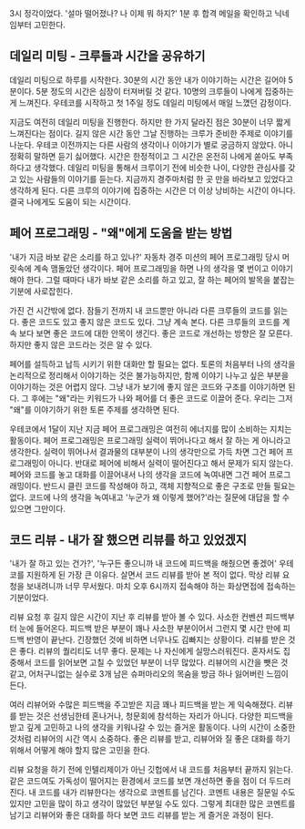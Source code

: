 3시 정각이었다. '설마 떨어졌나? 나 이제 뭐 하지?' 1분 후 합격 메일을 확인하고 닉네임부터 고민한다.

## 데일리 미팅 - 크루들과 시간을 공유하기

데일리 미팅으로 하루를 시작한다. 30분의 시간 동안 내가 이야기하는 시간은 길어야 5분이다. 5분 정도의 시간은 심장이 터져버릴 것 같다. 10명의 크루들이 나에게 집중하는 게 느껴진다. 우테코를 시작하고 첫
1주일 정도 데일리 미팅에서 매일 느꼈던 감정이다.

지금도 여전히 데일리 미팅을 진행한다. 하지만 한 가지 달라진 점은 30분이 너무 짧게 느껴진다는 점이다. 길지 않은 시간 동안 그날 진행하는 크루가 준비한 주제로 이야기를 나눈다. 우테코 이전까지는
다른 사람의 생각이나 이야기가 별로 궁금하지 않았다. 아니 정확히 말하면 듣기 싫어했다. 시간은 한정적이고 그 시간은 온전히 나에게 쏟아도 부족하다고 생각했다. 데일리 미팅을 통해서 크루이기 전에 비슷한 나이,
다양한 관심사를 갖고 있는 사람들의 이야기를 듣는다. 지금까지 경주마처럼 한 곳 만을 바라보고 있었다고 생각하게 된다. 다른 크루의 이야기에 집중하는 시간은 더 이상 낭비하는 시간이 아니다. 결국 나에게도 도움이
되는 시간이다.

## 페어 프로그래밍 - "왜"에게 도움을 받는 방법

'내가 지금 바보 같은 소리를 하고 있나?' 자동차 경주 미션의 페어 프로그래밍 당시 머릿속에 계속 맴돌았던 생각이다. 페어 프로그래밍을 하면 나의 생각을 몇 번이고 이야기해야 한다. 그럴 때마다 내가 바보 같은
소리를 하고 있고, 잘 하는 페어의 발목을 붙잡는 기분에 사로잡힌다.

가진 건 시간밖에 없다. 잠들기 전까지 내 코드뿐만 아니라 다른 크루들의 코드를 읽는다. 좋은 코드도 있고 좋지 않은 코드도 있다. 그냥 계속 본다. 다른 크루들의 코드를 계속 보다 보면 좋은 코드에 대한 안목이
생긴다. 좋은 코드로 개선하는 방향은 잘 모른다. 하지만 좋지 않은 코드라는 것은 알 수 있다.

페어를 설득하고 납득 시키기 위한 대화만 할 필요는 없다. 토론의 처음부터 나의 생각을 논리적으로 정리해서 이야기하는 것은 불가능하지만, 함께 이야기 나누고 싶은 부분을 이야기하는 것은 어렵지 않다. 그냥 내가
보기에 좋지 않은 코드와 구조를 이야기하면 된다. 그 후에는 "왜"라는 키워드가 나와 페어를 더 좋은 코드로 이끌어 준다. 우리는 그저 "왜"를 이야기하기 위한 토론 주제를 생각하면 된다.

우테코에서 1달이 지난 지금 페어 프로그래밍은 여전히 에너지를 많이 소비하는 지치는 활동이다. 페어 프로그래밍은 프로그래밍 실력이 뛰어나다고 해서 잘 하는 게 아니라고 생각한다. 실력이 뛰어나서 결과물의 대부분이
나의 생각만으로 가득 차면 그건 페어 프로그래밍이 아니다. 반대로 페어에 비해서 실력이 떨어진다고 해서 문제가 되지 않는다. 페어와 코드를 놓고 대화를 이끌어내서 나의 생각을 코드에 녹여내면 그건 페어
프로그래밍이다. 반드시 클린 코드를 작성해야 하고, 객체 지향적으로 좋은 구조로 만들 필요는 없다. 코드에 나의 생각을 녹여내고 '누군가 왜 이렇게 했어?'라는 질문에 대답을 할 수 있으면 그만이다.

## 코드 리뷰 - 내가 잘 했으면 리뷰를 하고 있었겠지

'내가 잘 하고 있는 건가?', '누구든 좋으니까 내 코드에 피드백을 해줬으면 좋겠어' 우테코를 지원하게 된 가장 큰 이유다. 살면서 코드 리뷰를 받아 본 적이 없다. 막상 리뷰 요청을 보내려니까 너무 무서웠다.
마치 오후 6시까지 접속해야 하는 화상면접에 접속하는 기분이었다.

리뷰 요청 후 길지 않은 시간이 지난 후 리뷰를 받아 볼 수 있다. 사소한 컨벤션 피드백부터 눈에 들어온다. 피드백 받은 부분이 꽤나 사소한 부분이어서 그런지 몇 시간 만에 피드백 반영이 끝난다. 긴장했던 것에
비하면 너무나도 김빠지는 상황이다. 리뷰를 받은 것은 좋다. 리뷰의 퀄리티도 너무 좋다. 문제는 나 자신에게 실망스러워진다. 혼자서도 집중해서 코드를 읽어보면 고칠 수 있었던 부분이 너무 많았다. 리뷰어의 시간을
뺏은 것 같고, 어처구니없는 실수로 3개 남은 슈퍼마리오의 목숨을 방금 하나 잃어버린 느낌이 든다.

여러 리뷰어와 수많은 피드백을 주고받은 지금 꽤나 피드백을 받는 게 익숙해졌다. 리뷰를 받는 것은 선생님한테 혼나거나, 청문회에 참석하는 자리가 아니다. 다양한 피드백을 받고 깊게 고민하고 나의 생각을 키워나갈 수
있는 즐거운 활동이다. 나의 시간이 소중한 것처럼 리뷰어의 시간 역시 소중하다. 좋은 리뷰를 받고, 리뷰어와 질 좋은 대화를 하기 위해서 어떻게 해야 할지 많은 고민을 한다.

리뷰 요청을 하기 전에 인텔리제이가 아닌 깃헙에서 내 코드를 처음부터 끝까지 읽는다. 같은 코드여도 가독성이 떨어지는 환경에서 코드를 보면 개선하면 좋을 점이 더 두드러진다. 내 코드를 내가 리뷰한다는 생각으로
코멘트를 남긴다. 코멘트 내용은 질문일 수도 있지만 고민을 많이 하고 생각이 많았던 부분일 수도 있다. 그렇게 최대한 많은 코멘트를 남기고 리뷰어와 좋은 대화를 하다 보면 코드 리뷰를 받는 게 즐거운 과정이 된다.